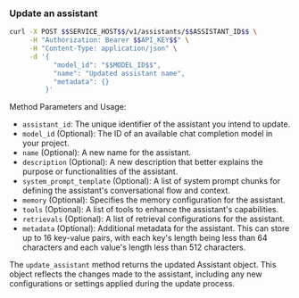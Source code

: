 ### Update an assistant

```bash
curl -X POST $$SERVICE_HOST$$/v1/assistants/$$ASSISTANT_ID$$ \
     -H "Authorization: Bearer $$API_KEY$$" \
     -H "Content-Type: application/json" \
     -d '{
           "model_id": "$$MODEL_ID$$",
           "name": "Updated assistant name",
           "metadata": {}
         }'
```

Method Parameters and Usage:

- `assistant_id`: The unique identifier of the assistant you intend to update.
- `model_id` (Optional): The ID of an available chat completion model in your project.
- `name` (Optional): A new name for the assistant.
- `description` (Optional): A new description that better explains the purpose or functionalities of the assistant.
- `system_prompt_template` (Optional): A list of system prompt chunks for defining the assistant's conversational flow and context.
- `memory` (Optional): Specifies the memory configuration for the assistant.
- `tools` (Optional): A list of tools to enhance the assistant's capabilities.
- `retrievals` (Optional): A list of retrieval configurations for the assistant.
- `metadata` (Optional): Additional metadata for the assistant. This can store up to 16 key-value pairs, with each key's length being less than 64 characters and each value's length less than 512 characters.

The `update_assistant` method returns the updated Assistant object.
This object reflects the changes made to the assistant, including any new configurations or settings applied during the update process.
